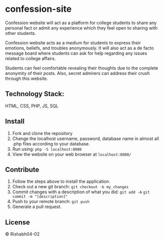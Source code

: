 # confession-site
Confession website will act as a platform for college students to share any personal fact or admit any experience which they feel open to sharing with other students. 

Confession website acts as a medium for students to express their emotions, beliefs, and troubles anonymously. It will also act as a de facto message board where students can ask for help regarding any issues related to college affairs.

Students can feel comfortable revealing their thoughts due to the complete anonymity of their posts. Also, secret admirers can address their crush through this website.

## Technology Stack:
HTML, CSS, PHP, JS, SQL

## Install

1. Fork and clone the repository
2. Change the localhost username, password, database name in almost all .php files according to your database.
3. Run using: 
```php -S localhost:8080```
4. View the website on your web browser at ```localhost:8080/```


## Contribute

1. Follow the steps above to install the application.
2. Check out a new git branch:
```git checkout -b my_changes ```
3. Commit changes with a description of what you did: 
```git add -A```
```git commit -m "[description]"```
4. Push to your remote branch: 
```git push```
5. Generate a pull request.

## License
© Rishabh04-02

